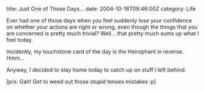 title: Just One of Those Days…
date: 2004-10-16T09:46:00Z
category: Life

Ever had one of those days when you feel suddenly lose your confidence on whether your actions are right or wrong, even though the things that you are concerned is pretty much trivial? Well… that pretty much sums up what I feel today.

Incidently, my touchstone card of the day is the Heirophant in reverse. Hmm…

Anyway, I decided to stay home today to catch up on stuff I left behind.

[p/s: Gah! Got to weed out those stupid tenses mistakes :p]
